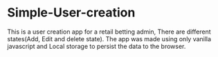 # Simple-User-creation
This is a user creation app for a retail betting admin, There are different states(Add, Edit and delete state). The app was made using only vanilla javascript and Local storage to persist the data to the browser. 
